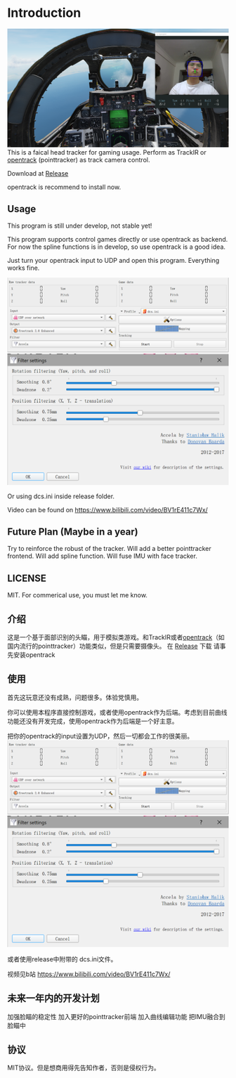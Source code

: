 # Introduction
![screenshot](./docs/screenshot.png)
This is a faical head tracker for gaming usage. Perform as TrackIR or [opentrack](https://github.com/opentrack/opentrack) (pointtracker) as track camera control.

Download at [Release](https://github.com/xuhao1/FlightAgentX/releases)

opentrack is recommend to install now.
## Usage

This program is still under develop, not stable yet!

This program supports control games directly or use opentrack as backend. For now the spline functions is in develop, so use opentrack is a good idea.

Just turn your opentrack input to UDP and open this program. Everything works fine.

![c1](./docs/opentracker_config.PNG)
![c2](./docs/opentracker_config2.PNG)

Or using dcs.ini inside release folder.

Video can be found on https://www.bilibili.com/video/BV1rE411c7Wx/
## Future Plan (Maybe in a year)
Try to reinforce the robust of the tracker.
Will add a better pointtracker frontend.
Will add spline function.
Will fuse IMU with face tracker.

## LICENSE
MIT. For commerical use, you must let me know.



## 介绍
这是一个基于面部识别的头瞄，用于模拟类游戏。和TrackIR或者[opentrack](https://github.com/opentrack/opentrack)（如国内流行的pointtracker）功能类似，但是只需要摄像头。
在 [Release](https://github.com/xuhao1/FlightAgentX/releases) 下载
请事先安装opentrack

## 使用
首先这玩意还没有成熟，问题很多。体验党慎用。

你可以使用本程序直接控制游戏，或者使用opentrack作为后端。考虑到目前曲线功能还没有开发完成，使用opentrack作为后端是一个好主意。

把你的opentrack的input设置为UDP，然后一切都会工作的很美丽。
![c1](./docs/opentracker_config.PNG)
![c2](./docs/opentracker_config2.PNG)

或者使用release中附带的 dcs.ini文件。

视频见b站 https://www.bilibili.com/video/BV1rE411c7Wx/

## 未来一年内的开发计划
加强脸瞄的稳定性
加入更好的pointtracker前端
加入曲线编辑功能
把IMU融合到脸瞄中

## 协议

MIT协议。但是想商用得先告知作者，否则是侵权行为。